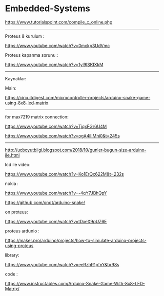# Embedded-Systems

https://www.tutorialspoint.com/compile_c_online.php

--------------------------------------------------------------
Proteus 8 kurulum :

https://www.youtube.com/watch?v=0mckp3UdVmc

Proteus kapanma sorunu : 

https://www.youtube.com/watch?v=1yl9lSKIXkM

--------------------------------------------------------------

Kaynaklar:

Main:

https://circuitdigest.com/microcontroller-projects/arduino-snake-game-using-8x8-led-matrix

--------------------------------------------------------------

for max7219 matrix connection:

https://www.youtube.com/watch?v=TjqxFGr6U4M

https://www.youtube.com/watch?v=ogA4ilIMhi0&t=245s

--------------------------------------------------------------

http://ucboyutbilgi.blogspot.com/2018/10/gunler-bugun-size-arduino-ile.html

lcd ile video:

https://www.youtube.com/watch?v=Ko1ErQx622M&t=232s

nokia :

https://www.youtube.com/watch?v=-4qY7JBhQpY

https://github.com/ondt/arduino-snake/

on proteus:

https://www.youtube.com/watch?v=tDxeX9pUZ6E

proteus ardunio :

https://maker.pro/arduino/projects/how-to-simulate-arduino-projects-using-proteus

library: 

https://www.youtube.com/watch?v=eeRzhR1pfnY&t=98s

code : 

https://www.instructables.com/Arduino-Snake-Game-With-8x8-LED-Matrix/

